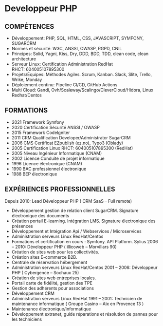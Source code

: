 # Developpeur PHP

## COMPÉTENCES

- Développement: PHP, SQL, HTML, CSS, JAVASCRIPT, SYMFONY, SUGARCRM
- Normes et sécurité: W3C, ANSSI, OWASP, RGPD, CNIL
- Principes: Solid, Yagni, Kiss, Dry, DDD, BDD, TDD, clean code, clean architecture
- Serveur Linux: Certification Administration RedHat RHCT: 604005107895300
- Projets/Équipes: Méthodes Agiles. Scrum, Kanban. Slack, Slite, Trello, Wrike, Monday 
- Déploiement continu: Pipeline CI/CD, GitHub Actions
- Multi Cloud: Gandi, Ovh/Scaleway/Scalingo/CleverCloud/Hidora, Linux Redhat/Centos 

## FORMATIONS

- 2021 Framework Symfony
- 2020 Certification Sécurité ANSSI / OWASP
- 2015 Framework CodeIgniter
- 2011 CRM Qualification Developer/Administrator SugarCRM
- 2006 CMS Certificat EZpublish (ez.no), Typo3 (Oblady)
- 2005 Certification Linux RHCT: 604005107895300 (RedHat)
- 2005 Niveau Ingénieur Informatique (CNAM)
- 2002 Licence Conduite de projet informatique
- 1996 Licence électronique (CNAM)
- 1990 BAC professionnel électronique
- 1988 BEP électronique

## EXPÉRIENCES PROFESSIONNELLES

Depuis 2010: Lead Développeur PHP ( CRM SaaS – Full remote)
- Développement gestion de relation client SugarCRM. Signature électronique des documents
- Création portail E-learning. Intégration LMS. Signature électronique des présences
- Développement et Intégration Api / Webservices / Microservices
- Administration serveurs Linux RedHat/Centos
- Formations et certification en cours : Symfony. API Platform. Sylius
2006 – 2010: Développeur PHP ( illicoweb – Morvillars 90)
- Création de sites web pour les collectivités.
- Création sites E-commerce B2B. 
- Centrale de réservation hébergement
- Administration serveurs Linux RedHat/Centos
2001 – 2006: Développeur PHP ( Cybergence – Sochaux 25)
- Création de sites web entreprises locales. 
- Portail carte de fidélité, gestion des TPE
- Gestion des adhérents pour associations
- Développement CRM 
- Administration serveurs Linux RedHat
1991 – 2001: Technicien de maintenance informatique ( Groupe Casino – Aix en Provence 13 )
- Maintenance électronique/informatique
- Développement extranet, guide réparations et résolution de pannes pour les techniciens
